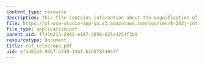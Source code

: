 ```yaml
---
content_type: resource
description: This file contains information about the magnification of the telescope.
file: https://ol-ocw-studio-app-qa.s3.amazonaws.com/courses/8-282j-introduction-to-astronomy-spring-2006/efad01a895b7b74914bfbcb0f874047f_ref_telescope.pdf
file_type: application/pdf
parent_uid: ff43e213-2962-e107-d856-025d4254f3b9
resourcetype: Document
title: ref_telescope.pdf
uid: efad01a8-95b7-b749-14bf-bcb0f874047f
---
```

